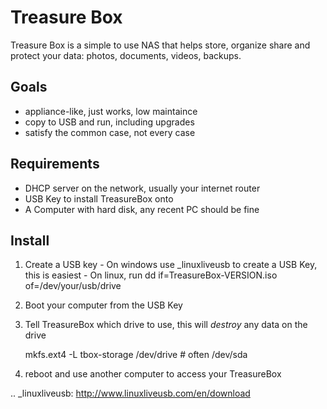 # Treasure Box

Treasure Box is a simple to use NAS that helps store, organize share and protect your data: photos, documents, videos, backups.


## Goals

  - appliance-like, just works, low maintaince
  - copy to USB and run, including upgrades
  - satisfy the common case, not every case


## Requirements

  - DHCP server on the network, usually your internet router
  - USB Key to install TreasureBox onto
  - A Computer with hard disk, any recent PC should be fine

## Install

  1. Create a USB key
    - On windows use _linuxliveusb to create a USB Key, this is easiest
    - On linux, run dd if=TreasureBox-VERSION.iso of=/dev/your/usb/drive
  2. Boot your computer from the USB Key
  3. Tell TreasureBox which drive to use, this will *destroy* any data on the drive

        mkfs.ext4 -L tbox-storage /dev/drive  # often /dev/sda

  4. reboot and use another computer to access your TreasureBox


.. _linuxliveusb: http://www.linuxliveusb.com/en/download
